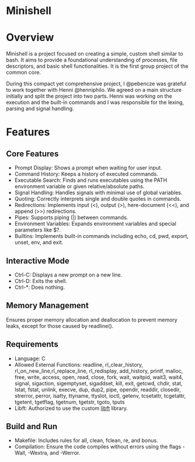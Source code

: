 # Minishell

# Overview

Minishell is a project focused on creating a simple, custom shell similar to bash. 
It aims to provide a foundational understanding of processes, file descriptors, 
and basic shell functionalities. It is the first group project of the common core.

During this compact yet comprehensive project, I @pebencze was grateful to work 
together with Henni @henniphilo. We agreed on a main structure initially and split 
the project into two parts. Henni was working on the execution and the built-in commands
and I was responsible for the lexing, parsing and signal handling.

# Features
## Core Features

  - Prompt Display: Shows a prompt when waiting for user input.
  - Command History: Keeps a history of executed commands.
  - Executable Search: Finds and runs executables using the PATH 
   environment variable or given relative/absolute paths.
  - Signal Handling: Handles signals with minimal use of global variables.
  - Quoting: Correctly interprets single and double quotes in commands.
  - Redirections: Implements input (<), output (>), here-document (<<), 
    and append (>>) redirections.
  - Pipes: Supports piping (|) between commands.
  - Environment Variables: Expands environment variables and special parameters like $?.
  - Builtins: Implements built-in commands including echo, cd, pwd, export, unset, env, and exit.

## Interactive Mode

- Ctrl-C: Displays a new prompt on a new line.
- Ctrl-D: Exits the shell.
- Ctrl-\*: Does nothing.

## Memory Management

Ensures proper memory allocation and deallocation to prevent memory leaks, 
except for those caused by readline().

## Requirements

- Language: C
- Allowed External Functions:
readline, rl_clear_history, rl_on_new_line,rl_replace_line,
rl_redisplay, add_history, printf, malloc, free, write, access, open, read, close,
fork, wait, waitpid, wait3, wait4, signal, sigaction, sigemptyset, sigaddset, kill,
exit, getcwd, chdir, stat, lstat, fstat, unlink, execve, dup, dup2, pipe, opendir,
readdir, closedir, strerror, perror, isatty, ttyname, ttyslot, ioctl, getenv, tcsetattr,
tcgetattr, tgetent, tgetflag, tgetnum, tgetstr, tgoto, tputs
- Libft: Authorized to use the custom [libft](https://github.com/pebencze/Libft.git) library.

## Build and Run

 - Makefile: Includes rules for all, clean, fclean, re, and bonus.
 - Compilation: Ensure the code compiles without errors using the flags -Wall, -Wextra, and -Werror.
